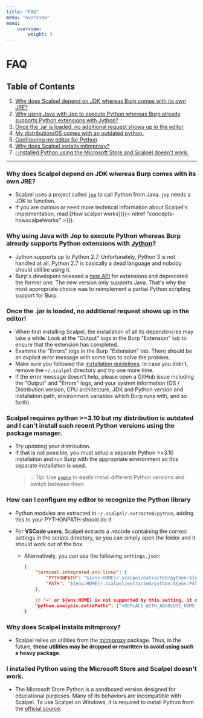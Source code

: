 ```yaml
---
title: "FAQ"
menu: "overview"
menu:
    overview:
        weight: 3
---
```


# FAQ

## Table of Contents

1. [Why does Scalpel depend on JDK whereas Burp comes with its own JRE?](#why-does-scalpel-depend-on-jdk-whereas-burp-comes-with-its-own-jre)
2. [Why using Java with Jep to execute Python whereas Burp already supports Python extensions with Jython?](#why-using-java-with-jep-to-execute-python-whereas-burp-already-supports-python-extensions-with-jython)
3. [Once the .jar is loaded, no additional request shows up in the editor](#once-the-jar-is-loaded-no-additional-request-shows-up-in-the-editor)
4. [My distribution/OS comes with an outdated python.](#scalpel-requires-python-310-but-my-distribution-is-outdated-and-i-cant-install-such-recent-python-versions-using-the-package-manager)
5. [Configuring my editor for Python](#how-can-i-configure-my-editor-to-recognize-the-python-library)
6. [Why does Scalpel installs mitmproxy?](#why-does-scalpel-installs-mitmproxy)
7. [I installed Python using the Microsoft Store and Scalpel doesn't work.](#i-installed-python-using-the-microsoft-store-and-scalpel-doesnt-work)

---

### Why does Scalpel depend on JDK whereas Burp comes with its own JRE?

-   Scalpel uses a project called [`jep`](https://github.com/ninia/jep/wiki/) to call Python from Java. `jep` needs a JDK to function.
-   If you are curious or need more technical information about Scalpel's implementation, read [How scalpel works]({{< relref "concepts-howscalpelworks" >}}).

### Why using Java with Jep to execute Python whereas Burp already supports Python extensions with [Jython](https://www.jython.org/)?

-   Jython supports up to Python 2.7. Unfortunately, Python 3 is not handled at all. Python 2.7 is basically a dead language and nobody should still be using it.
-   Burp's developers released a [new API](https://portswigger.net/burp/documentation/desktop/extensions/creating) for extensions and deprecated the former one. The new version only supports Java. That's why the most appropriate choice was to reimplement a partial Python scripting support for Burp.

### Once the .jar is loaded, no additional request shows up in the editor!

-   When first installing Scalpel, the installation of all its dependencies may take a while. Look at the "Output" logs in the Burp "Extension" tab to ensure that the extension has completed.
-   Examine the "Errors" logs in the Burp "Extension" tab. There should be an explicit error message with some tips to solve the problem.
-   Make sure you followed the [installation guidelines](../install.md). In case you didn't, remove the `~/.scalpel` directory and try one more time.
-   If the error message doesn't help, please open a GitHub issue including the "Output" and "Errors" logs, and your system information (OS / Distribution version, CPU architecture, JDK and Python version and installation path, environment variables which Burp runs with, and so forth).

### Scalpel requires python >=3.10 but my distribution is outdated and I can't install such recent Python versions using the package manager.

-   Try updating your distribution.
-   If that is not possible, you must setup a separate Python >=3.10 installation and run Burp with the appropriate environment so this separate installation is used.
    > 💡 Tip: Use [`pyenv`](https://github.com/pyenv/pyenv) to easily install different Python versions and switch between them.

### How can I configure my editor to recognize the Python library

-   Python modules are extracted in `~/.scalpel/.extracted/python`, adding this to your PYTHONPATH should do it.
-   For **VSCode users**, Scalpel extracts a .vscode containing the correct settings in the scripts directory, so you can simply open the folder and it should work out of the box.

    -   Alternatively, you can use the following `settings.json`:

        ```JSON
        {
            "terminal.integrated.env.linux": {
                "PYTHONPATH": "${env:HOME}/.scalpel/extracted/python:${env:PYTHONPATH}",
                "PATH": "${env:HOME}/.scalpel/extracted/python:${env:PATH}"
            },

            // '~' or ${env:HOME} is not supported by this setting, it must be replaced manually.
            "python.analysis.extraPaths": ["<REPLACE_WITH_ABSOLUTE_HOME_PATH>/.extracted/python"]
        }
        ```

### Why does Scalpel installs mitmproxy?

-   Scalpel relies on utilities from the [mitmproxy](https://mitmproxy.org/) package. Thus, in the future, **these utilities may be dropped or rewritten to avoid using such a heavy package**.

### I installed Python using the Microsoft Store and Scalpel doesn't work.

-   The Microsoft Store Python is a sandboxed version designed for educational purposes. Many of its behaviors are incompatible with Scalpel. To use Scalpel on Windows, it is required to install Python from the [official source](https://www.python.org/downloads/windows/).
